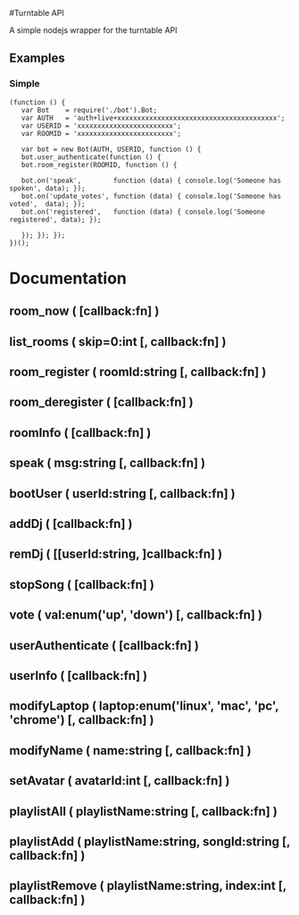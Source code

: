 #Turntable API

A simple nodejs wrapper for the turntable API

## Examples

### Simple
    (function () {
       var Bot    = require('./bot').Bot;
       var AUTH   = 'auth+live+xxxxxxxxxxxxxxxxxxxxxxxxxxxxxxxxxxxxxxxx';
       var USERID = 'xxxxxxxxxxxxxxxxxxxxxxxx';
       var ROOMID = 'xxxxxxxxxxxxxxxxxxxxxxxx';

       var bot = new Bot(AUTH, USERID, function () {
       bot.user_authenticate(function () {
       bot.room_register(ROOMID, function () {

       bot.on('speak',        function (data) { console.log('Someone has spoken', data); });
       bot.on('update_votes', function (data) { console.log('Someone has voted',  data); });
       bot.on('registered',   function (data) { console.log('Someone registered', data); });

       }); }); });
    })();

# Documentation

## room_now ( [callback:fn] )

## list_rooms ( skip=0:int [, callback:fn] )

## room_register ( roomId:string [, callback:fn] )

## room_deregister ( [callback:fn] )

## roomInfo ( [callback:fn] )

## speak ( msg:string [, callback:fn] )

## bootUser ( userId:string [, callback:fn] )

## addDj ( [callback:fn] )

## remDj ( [[userId:string, ]callback:fn] )

## stopSong ( [callback:fn] )

## vote ( val:enum('up', 'down') [, callback:fn] )

## userAuthenticate ( [callback:fn] )

## userInfo ( [callback:fn] )

## modifyLaptop ( laptop:enum('linux', 'mac', 'pc', 'chrome') [, callback:fn] )

## modifyName ( name:string [, callback:fn] )

## setAvatar ( avatarId:int [, callback:fn] )

## playlistAll ( playlistName:string [, callback:fn] )

## playlistAdd ( playlistName:string, songId:string [, callback:fn] )

## playlistRemove ( playlistName:string, index:int [, callback:fn] )
